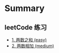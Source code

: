 # Summary

## leetCode 练习​

* [1. 两数之和 (easy)](leetcode/0001.two_sum.md)
* [2. 两数相加 (medium)](leetcode/0002.add_two_numbers.md)